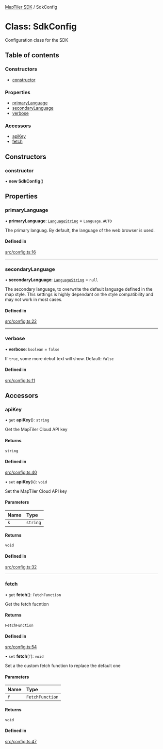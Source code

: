 [MapTiler SDK](../README.md) / SdkConfig

# Class: SdkConfig

Configuration class for the SDK

## Table of contents

### Constructors

- [constructor](SdkConfig.md#constructor)

### Properties

- [primaryLanguage](SdkConfig.md#primarylanguage)
- [secondaryLanguage](SdkConfig.md#secondarylanguage)
- [verbose](SdkConfig.md#verbose)

### Accessors

- [apiKey](SdkConfig.md#apikey)
- [fetch](SdkConfig.md#fetch)

## Constructors

### constructor

• **new SdkConfig**()

## Properties

### primaryLanguage

• **primaryLanguage**: [`LanguageString`](../README.md#languagestring) = `Language.AUTO`

The primary languag. By default, the language of the web browser is used.

#### Defined in

[src/config.ts:16](https://github.com/maptiler/maptiler-sdk-js/blob/05864aa/src/config.ts#L16)

___

### secondaryLanguage

• **secondaryLanguage**: [`LanguageString`](../README.md#languagestring) = `null`

The secondary language, to overwrite the default language defined in the map style.
This settings is highly dependant on the style compatibility and may not work in most cases.

#### Defined in

[src/config.ts:22](https://github.com/maptiler/maptiler-sdk-js/blob/05864aa/src/config.ts#L22)

___

### verbose

• **verbose**: `boolean` = `false`

If `true`, some more debuf text will show. Default: `false`

#### Defined in

[src/config.ts:11](https://github.com/maptiler/maptiler-sdk-js/blob/05864aa/src/config.ts#L11)

## Accessors

### apiKey

• `get` **apiKey**(): `string`

Get the MapTiler Cloud API key

#### Returns

`string`

#### Defined in

[src/config.ts:40](https://github.com/maptiler/maptiler-sdk-js/blob/05864aa/src/config.ts#L40)

• `set` **apiKey**(`k`): `void`

Set the MapTiler Cloud API key

#### Parameters

| Name | Type |
| :------ | :------ |
| `k` | `string` |

#### Returns

`void`

#### Defined in

[src/config.ts:32](https://github.com/maptiler/maptiler-sdk-js/blob/05864aa/src/config.ts#L32)

___

### fetch

• `get` **fetch**(): `FetchFunction`

Get the fetch fucntion

#### Returns

`FetchFunction`

#### Defined in

[src/config.ts:54](https://github.com/maptiler/maptiler-sdk-js/blob/05864aa/src/config.ts#L54)

• `set` **fetch**(`f`): `void`

Set a the custom fetch function to replace the default one

#### Parameters

| Name | Type |
| :------ | :------ |
| `f` | `FetchFunction` |

#### Returns

`void`

#### Defined in

[src/config.ts:47](https://github.com/maptiler/maptiler-sdk-js/blob/05864aa/src/config.ts#L47)
